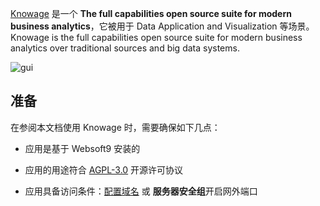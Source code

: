 [Knowage](https://www.knowage-suite.com/site/) 是一个 **The full capabilities open source suite for modern business analytics**，它被用于 Data Application and Visualization  等场景。Knowage is the full capabilities open source suite for modern business analytics over traditional sources and big data systems.


![gui](https://libs.websoft9.com/Websoft9/DocsPicture/en/knowage/knowage-gui-websoft9.png)


## 准备

在参阅本文档使用 Knowage 时，需要确保如下几点：

- 应用是基于 Websoft9 安装的

- 应用的用途符合 [AGPL-3.0](https://opensource.org/licenses/AGPL-3.0) 开源许可协议

- 应用具备访问条件：[配置域名](./guide/appsetdomain) 或 **服务器安全组**开启网外端口